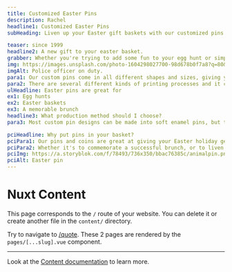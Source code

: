 ```yaml
---
title: Customized Easter Pins
description: Rachel
headline1: Customized Easter Pins
subHeading: Liven up your Easter gift baskets with our customized pins. You can even rush order any product you purchase, so a tight deadline won’t be an issue!

teaser: since 1999
headline2: A new gift to your easter basket.
grabber: Whether you're trying to add some fun to your egg hunt or simply commemorate your easter celebration, pins are a sure fire way to impress your guests.
img: https://images.unsplash.com/photo-1604298027700-98d678b0f7a8?q=80&w=1887&auto=format&fit=crop&ixlib=rb-4.0.3&ixid=M3wxMjA3fDB8MHxwaG90by1wYWdlfHx8fGVufDB8fHx8fA%3D%3D
imgAlt: Police officer on duty.
para1: Our custom pins come in all different shapes and sizes, giving you the opportunity to get creative! From soft enamel to offset printed pins, show off your designs the way you envision them! Pins can be the perfect accessories for your easter outfits and can even be put in eggs as gifts! When making your pins, if you use the same mold, you can change the color schemes giving you the option to cater to a wide variety for a good price.
para2: There are several different kinds of printing processes and it can be overwhelming to do the research and know what best fits your design. That’s why we work with you every step of the way to ensure you’ll love the final product.
ulHeadline: Easter pins are great for
ex1: Egg hunts
ex2: Easter baskets
ex3: A memorable brunch
headline3: What production method should I choose?
para3: Most custom pin designs can be made into soft enamel pins, but this process often works best with designs that have minimal lines and clearly defined areas of color. These details are important because the colored areas sit slightly recessed, below the metal separations. If you’re not sure which type of pin to choose, don’t worry! Just ask, and we can provide suggestions from our experienced team.

pciHeadline: Why put pins in your basket?
pciPara1: Our pins and coins are great at giving your Easter holiday get together a festive touch, adding a dash of charm to your holiday celebration! Get into the Easter spirit, with Lapel Pins & Coins!
pciPara2: Whether it's to commemorate a successful brunch, or to liven up the scavenger hunt for the kids, a pin is a lifelong memento of your Easter Sunday. As an extremely cost effective and creative accessory, we couldn't reccommend them more. We have hundreds of customers who have made Easter Bunny pins, as well as egg pins to give to their little ones.
pciImg: https://a.storyblok.com/f/78493/736x350/bbac76385c/animalpin.png
pciAlt: Easter pin
---
```


# Nuxt Content

This page corresponds to the `/` route of your website. You can delete it or create another file in the `content/` directory.

Try to navigate to [/quote](/quote). These 2 pages are rendered by the `pages/[...slug].vue` component.

---

Look at the [Content documentation](https://content.nuxtjs.org/) to learn more.

